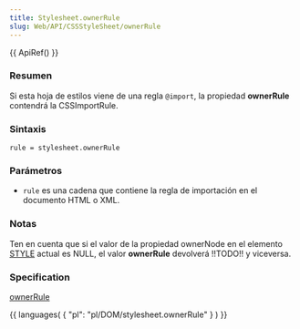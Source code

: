 ```yaml
---
title: Stylesheet.ownerRule
slug: Web/API/CSSStyleSheet/ownerRule
---
```

{{ ApiRef() }}

### Resumen

Si esta hoja de estilos viene de una regla `@import`, la propiedad **ownerRule** contendrá la CSSImportRule.

### Sintaxis

    rule = stylesheet.ownerRule

### Parámetros

- `rule` es una cadena que contiene la regla de importación en el documento HTML o XML.

### Notas

Ten en cuenta que si el valor de la propiedad ownerNode en el elemento [STYLE](/es/DOM/element.style "es/DOM/element.style") actual es NULL, el valor **ownerRule** devolverá !!TODO!! y viceversa.

### Specification

[ownerRule](http://www.w3.org/TR/2000/REC-DOM-Level-2-Style-20001113/css.html#CSS-CSSStyleSheet-ownerRule)

{{ languages( { "pl": "pl/DOM/stylesheet.ownerRule" } ) }}
